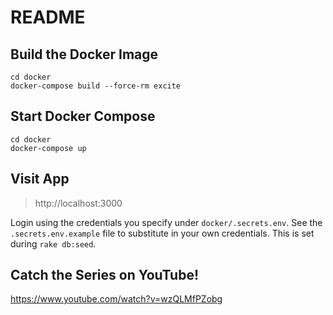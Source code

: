 # README

## Build the Docker Image

```
cd docker
docker-compose build --force-rm excite
```

## Start Docker Compose

```
cd docker
docker-compose up
```

## Visit App

> http://localhost:3000

Login using the credentials you specify under `docker/.secrets.env`. See the `.secrets.env.example` file to substitute in your own credentials. This is set during `rake db:seed`.


## Catch the Series on YouTube!

https://www.youtube.com/watch?v=wzQLMfPZobg
